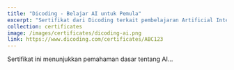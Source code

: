 ```yaml
---
title: "Dicoding - Belajar AI untuk Pemula"
excerpt: "Sertifikat dari Dicoding terkait pembelajaran Artificial Intelligence dasar."
collection: certificates
image: /images/certificates/dicoding-ai.png
link: https://www.dicoding.com/certificates/ABC123
---
```


Sertifikat ini menunjukkan pemahaman dasar tentang AI...
